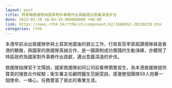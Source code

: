 ```yaml
---
layout: post
title: 特首稱救援隊為國家對外事務作出貢獻邁出意義深遠步伐
date: 2023-02-20 18:04:19.000000000 +08:00
link: https://news.rthk.hk/rthk/ch/component/k2/1688653-20230220.htm
categories: rthk
---
```


本港早前派出救援隊參與土耳其地震後的救災工作，行政長官李家超讚揚隊員是香港的驕傲，與國家的救援隊真誠合作，是一國兩制成功實踐的生動演繹，亦體現了特區政府為國家對外事務作出貢獻，邁出意義深遠的步伐。

救援隊指揮官于文陽說，國家救援隊如同公司前輩帶領實習生，為本港救援隊提供寶貴的搜救合作經驗；衞生署主任顧問醫生范婉雯說，感激整個團隊59人抱著一個使命、一條心，任務豐富了彼此的專業生涯。
